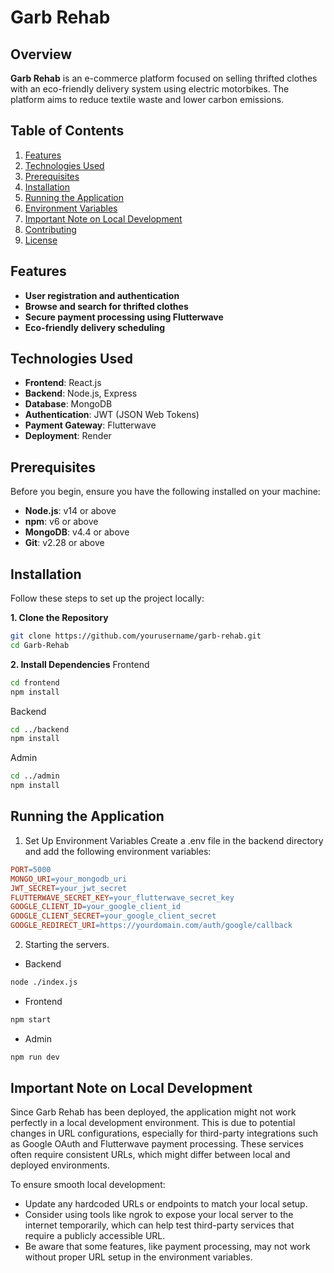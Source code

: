 # Garb Rehab

## Overview
**Garb Rehab** is an e-commerce platform focused on selling thrifted clothes with an eco-friendly delivery system using electric motorbikes. The platform aims to reduce textile waste and lower carbon emissions.

## Table of Contents
1. [Features](#features)
2. [Technologies Used](#technologies-used)
3. [Prerequisites](#prerequisites)
4. [Installation](#installation)
5. [Running the Application](#running-the-application)
6. [Environment Variables](#environment-variables)
7. [Important Note on Local Development](#important-note-on-local-development)
8. [Contributing](#contributing)
9. [License](#license)

## Features
- **User registration and authentication**
- **Browse and search for thrifted clothes**
- **Secure payment processing using Flutterwave**
- **Eco-friendly delivery scheduling**

## Technologies Used
- **Frontend**: React.js
- **Backend**: Node.js, Express
- **Database**: MongoDB
- **Authentication**: JWT (JSON Web Tokens)
- **Payment Gateway**: Flutterwave
- **Deployment**: Render

## Prerequisites
Before you begin, ensure you have the following installed on your machine:
- **Node.js**: v14 or above
- **npm**: v6 or above
- **MongoDB**: v4.4 or above
- **Git**: v2.28 or above

## Installation
Follow these steps to set up the project locally:

**1. Clone the Repository**
```bash
git clone https://github.com/yourusername/garb-rehab.git
cd Garb-Rehab
```
**2. Install Dependencies**
Frontend
```bash
cd frontend
npm install
```
Backend
```bash
cd ../backend
npm install
```
Admin
```bash
cd ../admin
npm install
```
## Running the Application
1. Set Up Environment Variables
Create a .env file in the backend directory and add the following environment variables:

```makefile
PORT=5000
MONGO_URI=your_mongodb_uri
JWT_SECRET=your_jwt_secret
FLUTTERWAVE_SECRET_KEY=your_flutterwave_secret_key
GOOGLE_CLIENT_ID=your_google_client_id
GOOGLE_CLIENT_SECRET=your_google_client_secret
GOOGLE_REDIRECT_URI=https://yourdomain.com/auth/google/callback
```
2. Starting the servers.
- Backend
```bash
node ./index.js
```
- Frontend
```bash
npm start
```
- Admin
```bash
npm run dev
```

## Important Note on Local Development
Since Garb Rehab has been deployed, the application might not work perfectly in a local development environment. This is due to potential changes in URL configurations, especially for third-party integrations such as Google OAuth and Flutterwave payment processing. These services often require consistent URLs, which might differ between local and deployed environments.

To ensure smooth local development:

- Update any hardcoded URLs or endpoints to match your local setup.
- Consider using tools like ngrok to expose your local server to the internet temporarily, which can help test third-party services that require a publicly accessible URL.
- Be aware that some features, like payment processing, may not work without proper URL setup in the environment variables.
